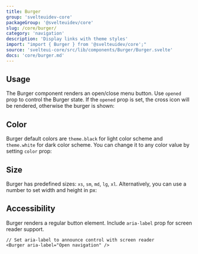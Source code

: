 ```yaml
---
title: Burger
group: 'svelteuidev-core'
packageGroup: '@svelteuidev/core'
slug: /core/burger/
category: 'navigation'
description: 'Display links with theme styles'
import: "import { Burger } from '@svelteuidev/core';"
source: 'svelteui-core/src/lib/components/Burger/Burger.svelte'
docs: 'core/burger.md'
---
```


<script>
    import { Demo, BurgerDemos } from '@svelteuidev/demos';
    import { Heading } from 'components';
</script>

<Heading />

## Usage

The Burger component renders an open/close menu button. Use `opened` prop to control the Burger state. If the `opened` prop is set, the cross icon will be rendered, otherwise the burger is shown:

<Demo demo={BurgerDemos.usage} />

## Color

Burger default colors are `theme.black` for light color scheme and `theme.white` for dark color scheme. You can change it to any color value by setting `color` prop:

<Demo demo={BurgerDemos.color} />

## Size

Burger has predefined sizes: `xs`, `sm`, `md`, `lg`, `xl`. Alternatively, you can use a number to set width and height in px:

<Demo demo={BurgerDemos.size} />

## Accessibility

Burger renders a regular button element. Include `aria-label` prop for screen reader support.

```svelte
// Set aria-label to announce control with screen reader
<Burger aria-label="Open navigation" />
```

